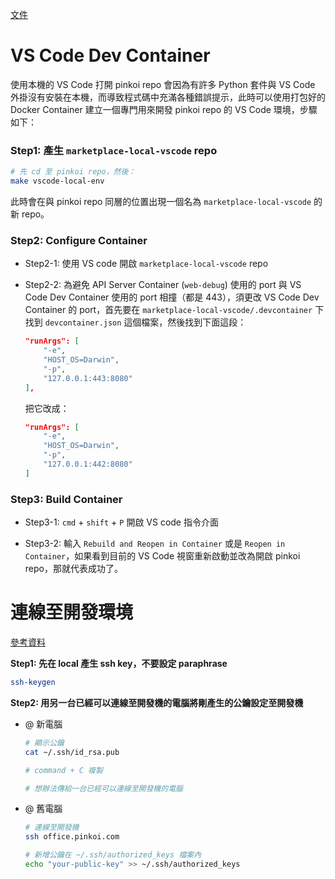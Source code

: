 [文件](https://paper.dropbox.com/doc/Local--B0hjMBBBDMGyiNg4whzC4VkFAg-ggNEv2b1mB2c9dcb6YjHF)

# VS Code Dev Container

使用本機的 VS Code 打開 pinkoi repo 會因為有許多 Python 套件與 VS Code 外掛沒有安裝在本機，而導致程式碼中充滿各種錯誤提示，此時可以使用打包好的 Docker Container 建立一個專門用來開發 pinkoi repo 的 VS Code 環境，步驟如下：

### Step1: 產生 `marketplace-local-vscode` repo

```bash
# 先 cd 至 pinkoi repo，然後：
make vscode-local-env
```

此時會在與 pinkoi repo 同層的位置出現一個名為 `marketplace-local-vscode` 的新 repo。

### Step2: Configure Container

- Step2-1: 使用 VS code 開啟 `marketplace-local-vscode` repo

- Step2-2: 為避免 API Server Container (`web-debug`) 使用的 port 與 VS Code Dev Container 使用的 port 相撞（都是 443），須更改 VS Code Dev Container 的 port，首先要在 `marketplace-local-vscode/.devcontainer` 下找到 `devcontainer.json` 這個檔案，然後找到下面這段：

    ```json
    "runArgs": [
        "-e",
        "HOST_OS=Darwin",
        "-p",
        "127.0.0.1:443:8080"
    ],
    ```

    把它改成：

    ```json
    "runArgs": [
        "-e",
        "HOST_OS=Darwin",
        "-p",
        "127.0.0.1:442:8080"
    ]
    ```

### Step3: Build Container

- Step3-1: `cmd` + `shift` + `P` 開啟 VS code 指令介面

- Step3-2: 輸入 `Rebuild and Reopen in Container` 或是 `Reopen in Container`，如果看到目前的 VS Code 視窗重新啟動並改為開啟 pinkoi repo，那就代表成功了。

# 連線至開發環境

[參考資料](https://xenby.com/b/220-%E6%95%99%E5%AD%B8-%E7%94%A2%E7%94%9Fssh-key%E4%B8%A6%E4%B8%94%E9%80%8F%E9%81%8Ekey%E9%80%B2%E8%A1%8C%E5%85%8D%E5%AF%86%E7%A2%BC%E7%99%BB%E5%85%A5)

**Step1: 先在 local 產生 ssh key，不要設定 paraphrase**

```bash
ssh-keygen
```

**Step2: 用另一台已經可以連線至開發機的電腦將剛產生的公鑰設定至開發機**

- @ 新電腦

    ```bash
    # 顯示公鑰
    cat ~/.ssh/id_rsa.pub
    
    # command + C 複製
    
    # 想辦法傳給一台已經可以連線至開發機的電腦
    ```

- @ 舊電腦

    ```bash
    # 連線至開發機
    ssh office.pinkoi.com
    
    # 新增公鑰在 ~/.ssh/authorized_keys 檔案內
    echo "your-public-key" >> ~/.ssh/authorized_keys
    ```
